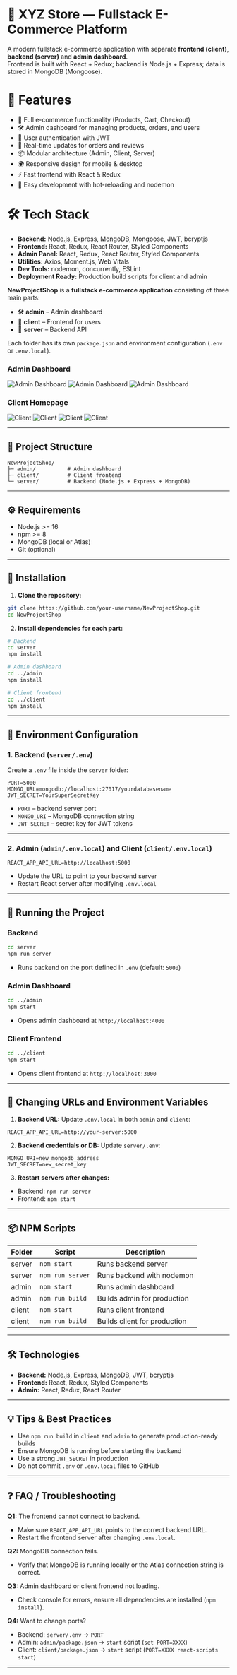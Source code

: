# 🛒 XYZ Store — Fullstack E-Commerce Platform

A modern fullstack e-commerce application with separate **frontend (client)**, **backend (server)** and **admin dashboard**.  
Frontend is built with React + Redux; backend is Node.js + Express; data is stored in MongoDB (Mongoose).

# 🌟 Features
- 🛒 Full e-commerce functionality (Products, Cart, Checkout)  
- 🛠 Admin dashboard for managing products, orders, and users  
- 🔐 User authentication with JWT  
- 💬 Real-time updates for orders and reviews  
- 📦 Modular architecture (Admin, Client, Server)  
- 🌍 Responsive design for mobile & desktop  
- ⚡ Fast frontend with React & Redux  
- 🧪 Easy development with hot-reloading and nodemon  

# 🛠 Tech Stack
- **Backend:** Node.js, Express, MongoDB, Mongoose, JWT, bcryptjs  
- **Frontend:** React, Redux, React Router, Styled Components  
- **Admin Panel:** React, Redux, React Router, Styled Components  
- **Utilities:** Axios, Moment.js, Web Vitals  
- **Dev Tools:** nodemon, concurrently, ESLint  
- **Deployment Ready:** Production build scripts for client and admin  

**NewProjectShop** is a **fullstack e-commerce application** consisting of three main parts:  

- 🛠 **admin** – Admin dashboard  
- 🛒 **client** – Frontend for users  
- 🔗 **server** – Backend API  

Each folder has its own `package.json` and environment configuration (`.env` or `.env.local`).  

### Admin Dashboard
![Admin Dashboard](screenshots/admin-dashboard-1.png)
![Admin Dashboard](screenshots/admin-dashboard-2.png)
![Admin Dashboard](screenshots/admin-dashboard-3.png)

### Client Homepage
![Client](screenshots/client-1.png)
![Client](screenshots/client-2.png)
![Client](screenshots/client-3.png)
![Client](screenshots/client-4.png)

---

## 📁 Project Structure

```
NewProjectShop/
├─ admin/          # Admin dashboard
├─ client/         # Client frontend
└─ server/         # Backend (Node.js + Express + MongoDB)
````

---

## ⚙️ Requirements

- Node.js >= 16  
- npm >= 8  
- MongoDB (local or Atlas)  
- Git (optional)  

---

## 🔧 Installation

1. **Clone the repository:**

```bash
git clone https://github.com/your-username/NewProjectShop.git
cd NewProjectShop
```

2. **Install dependencies for each part:**

```bash
# Backend
cd server
npm install

# Admin dashboard
cd ../admin
npm install

# Client frontend
cd ../client
npm install
```

---

## 📝 Environment Configuration

### 1. Backend (`server/.env`)

Create a `.env` file inside the `server` folder:

```env
PORT=5000
MONGO_URL=mongodb://localhost:27017/yourdatabasename
JWT_SECRET=YourSuperSecretKey
```

* `PORT` – backend server port
* `MONGO_URI` – MongoDB connection string
* `JWT_SECRET` – secret key for JWT tokens

---

### 2. Admin (`admin/.env.local`) and Client (`client/.env.local`)

```env
REACT_APP_API_URL=http://localhost:5000
```

* Update the URL to point to your backend server
* Restart React server after modifying `.env.local`

---

## 🚀 Running the Project

### Backend

```bash
cd server
npm run server
```

* Runs backend on the port defined in `.env` (default: `5000`)

### Admin Dashboard

```bash
cd ../admin
npm start
```

* Opens admin dashboard at `http://localhost:4000`

### Client Frontend

```bash
cd ../client
npm start
```

* Opens client frontend at `http://localhost:3000`

---

## 🔗 Changing URLs and Environment Variables

1. **Backend URL:**
   Update `.env.local` in both `admin` and `client`:

```env
REACT_APP_API_URL=http://your-server:5000
```

2. **Backend credentials or DB:**
   Update `server/.env`:

```env
MONGO_URI=new_mongodb_address
JWT_SECRET=new_secret_key
```

3. **Restart servers after changes:**

* Backend: `npm run server`
* Frontend: `npm start`

---

## 📦 NPM Scripts

| Folder | Script           | Description                  |
| ------ | ---------------- | ---------------------------- |
| server | `npm start`      | Runs backend server          |
| server | `npm run server` | Runs backend with nodemon    |
| admin  | `npm start`      | Runs admin dashboard         |
| admin  | `npm run build`  | Builds admin for production  |
| client | `npm start`      | Runs client frontend         |
| client | `npm run build`  | Builds client for production |

---

## 🛠 Technologies

* **Backend:** Node.js, Express, MongoDB, JWT, bcryptjs
* **Frontend:** React, Redux, Styled Components
* **Admin:** React, Redux, React Router

---

## 💡 Tips & Best Practices

* Use `npm run build` in `client` and `admin` to generate production-ready builds
* Ensure MongoDB is running before starting the backend
* Use a strong `JWT_SECRET` in production
* Do not commit `.env` or `.env.local` files to GitHub

---

## ❓ FAQ / Troubleshooting

**Q1:** The frontend cannot connect to backend.

* Make sure `REACT_APP_API_URL` points to the correct backend URL.
* Restart the frontend server after changing `.env.local`.

**Q2:** MongoDB connection fails.

* Verify that MongoDB is running locally or the Atlas connection string is correct.

**Q3:** Admin dashboard or client frontend not loading.

* Check console for errors, ensure all dependencies are installed (`npm install`).

**Q4:** Want to change ports?

* Backend: `server/.env` → `PORT`
* Admin: `admin/package.json` → `start` script (`set PORT=XXXX`)
* Client: `client/package.json` → `start` script (`PORT=XXXX react-scripts start`)

---
